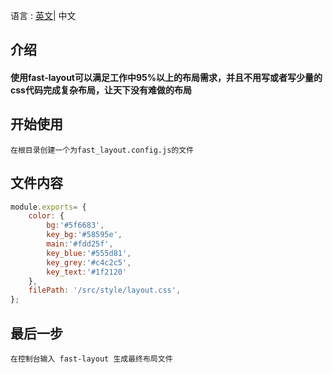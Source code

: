 语言 : [英文](./README.md)| 中文
## 介绍
#### 使用fast-layout可以满足工作中95%以上的布局需求，并且不用写或者写少量的css代码完成复杂布局，让天下没有难做的布局
## 开始使用
`在根目录创建一个为fast_layout.config.js的文件`
## 文件内容
```js
module.exports= {
    color: {
        bg:'#5f6683',
        key_bg:'#58595e',
        main:'#fdd25f',
        key_blue:'#555d81',
        key_grey:'#c4c2c5',
        key_text:'#1f2120'
    },
    filePath: '/src/style/layout.css',
};
```
## 最后一步
`在控制台输入 fast-layout 生成最终布局文件`
